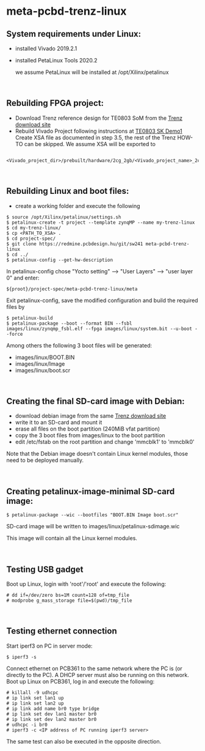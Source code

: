 # meta-pcbd-trenz-linux

## System requirements under Linux:
- installed Vivado 2019.2.1
- installed PetaLinux Tools 2020.2

  we assume PetaLinux will be installed at /opt/Xilinx/petalinux
<br/>

## Rebuilding FPGA project:
- Download Trenz reference design for TE0803 SoM from the [Trenz download site](https://shop.trenz-electronic.de/Download/?path=Trenz_Electronic/Modules_and_Module_Carriers/5.2x7.6/TE0803/Reference_Design/2019.2/SK_DEMO1)
- Rebuild Vivado Project following instructions at [TE0803 SK Demo1](https://wiki.trenz-electronic.de/display/PD/TE0803+SK+Demo1)
Create XSA file as documented in step 3.5, the rest of the Trenz HOW-TO can be skipped. We assume XSA will be exported to 
```
    <Vivado_project_dir>/prebuilt/hardware/2cg_2gb/<Vivado_project_name>_2cg_2gb.xsa
```
<br/>

## Rebuilding Linux and boot files:
- create a working folder and execute the following
```
$ source /opt/Xilinx/petalinux/settings.sh
$ petalinux-create -t project --template zynqMP --name my-trenz-linux
$ cd my-trenz-linux/
$ cp <PATH_TO_XSA> .
$ cd project-spec/
$ git clone https://redmine.pcbdesign.hu/git/sw241 meta-pcbd-trenz-linux
$ cd ../
$ petalinux-config --get-hw-description
```
In petalinux-config chose "Yocto setting" --> "User Layers" --> "user layer 0" and enter:
```
${proot}/project-spec/meta-pcbd-trenz-linux/meta
```
Exit petalinux-config, save the modified configuration and build the required files by
```
$ petalinux-build
$ petalinux-package --boot --format BIN --fsbl images/linux/zynqmp_fsbl.elf --fpga images/linux/system.bit --u-boot --force
```
Among others the following 3 boot files will be generated:
- images/linux/BOOT.BIN
- images/linux/Image
- images/linux/boot.scr
<br/>

## Creating the final SD-card image with Debian:
- download debian image from the same [Trenz download site](https://shop.trenz-electronic.de/Download/?path=Trenz_Electronic/Modules_and_Module_Carriers/5.2x7.6/TE0803/Reference_Design/2019.2/SK_DEMO1)
- write it to an SD-card and mount it
- erase all files on the boot partition (240MiB vfat partition)
- copy the 3 boot files from images/linux to the boot partition
- edit /etc/fstab on the root partition and change 'mmcblk1' to 'mmcblk0'

Note that the Debian image doesn't contain Linux kernel modules, those need to be deployed manually.

<br/>

## Creating petalinux-image-minimal SD-card image:
```
$ petalinux-package --wic --bootfiles "BOOT.BIN Image boot.scr"
```
SD-card image will be written to images/linux/petalinux-sdimage.wic

This image will contain all the Linux kernel modules.

<br/>

## Testing USB gadget

Boot up Linux, login with 'root'/'root' and execute the following:
```
# dd if=/dev/zero bs=1M count=128 of=tmp_file
# modprobe g_mass_storage file=$(pwd)/tmp_file
```
<br/>

## Testing ethernet connection

Start iperf3 on PC in server mode:
```
$ iperf3 -s
```
Connect ethernet on PCB361 to the same network where the PC is (or directly to the PC). A DHCP server must also be running on this network.
Boot up Linux on PCB361, log in and execute the following:
```
# killall -9 udhcpc
# ip link set lan1 up
# ip link set lan2 up
# ip link add name br0 type bridge
# ip link set dev lan1 master br0
# ip link set dev lan2 master br0
# udhcpc -i br0
# iperf3 -c <IP address of PC running iperf3 server>
```
The same test can also be executed in the opposite direction.
